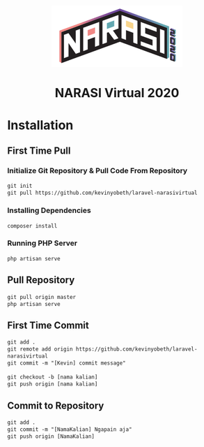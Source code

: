 <p align="center"><img src="public/img/logo-dark.png" width="300"></p>
<h1 align="center">NARASI Virtual 2020</h1>

# Installation
## First Time Pull

### Initialize Git Repository & Pull Code From Repository
```
git init
git pull https://github.com/kevinyobeth/laravel-narasivirtual
```

### Installing Dependencies
```
composer install
```

### Running PHP Server
```
php artisan serve
```

## Pull Repository
```
git pull origin master
php artisan serve
```

## First Time Commit
```
git add .
git remote add origin https://github.com/kevinyobeth/laravel-narasivirtual
git commit -m "[Kevin] commit message"

git checkout -b [nama kalian]
git push origin [nama kalian]
```

## Commit to Repository
```
git add .
git commit -m "[NamaKalian] Ngapain aja"
git push origin [NamaKalian]
```
